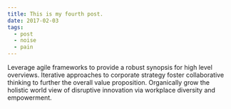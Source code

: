 ```yaml
---
title: This is my fourth post.
date: 2017-02-03
tags:
  - post
  - noise
  - pain
---
```

Leverage agile frameworks to provide a robust synopsis for high level overviews. Iterative approaches to corporate strategy foster collaborative thinking to further the overall value proposition. Organically grow the holistic world view of disruptive innovation via workplace diversity and empowerment.
